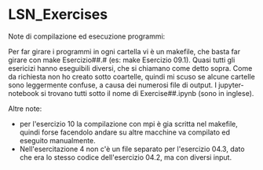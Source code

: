 # LSN_Exercises
Note di compilazione ed esecuzione programmi:

Per far girare i programmi in ogni cartella vi è un makefile, che basta far girare con make Esercizio##.# (es: make Esercizio 09.1). Quasi tutti gli esericizi hanno eseguibili diversi, che si chiamano come detto sopra. Come da richiesta non ho creato sotto coartelle, quindi mi scuso se alcune cartelle sono leggermente confuse, a causa dei numerosi file di output. I jupyter-notebook si trovano tutti sotto il nome di Exercise##.ipynb (sono in inglese).

Altre note:
- per l'esercizio 10 la compilazione con mpi è gia scritta nel makefile, quindi forse facendolo andare su altre macchine va compilato ed eseguito manualmente. 
- Nell'esercitazione 4 non c'è un file separato per l'esercizio 04.3, dato che era lo stesso codice dell'esercizio 04.2, ma con diversi input.

